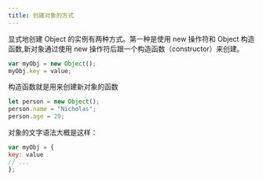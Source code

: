 ```yaml
---
title: 创建对象的方式
---
```


显式地创建 Object 的实例有两种方式。第一种是使用 new 操作符和 Object 构造函数,新对象通过使用 new 操作符后跟一个构造函数（constructor）来创建。
```js
var myObj = new Object();
myObj.key = value;
```
构造函数就是用来创建新对象的函数




```js
let person = new Object();
person.name = "Nicholas";
person.age = 29;
```
对象的文字语法大概是这样：
```js
var myObj = {
key: value
// ...
};

```